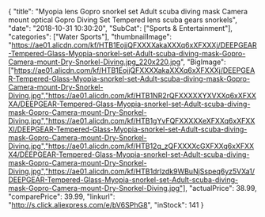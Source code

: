 {
	"title": "Myopia lens Gopro snorkel set Adult scuba diving mask Camera mount optical Gopro Diving Set Tempered lens scuba gears snorkels",
	"date": "2018-10-31 10:30:20",
	"SubCat": ["Sports & Entertainment"],
	"categories": ["Water Sports"],
	"thumbnailImage": "https://ae01.alicdn.com/kf/HTB1EojjQFXXXXakaXXXq6xXFXXXj/DEEPGEAR-Tempered-Glass-Myopia-snorkel-set-Adult-scuba-diving-mask-Gopro-Camera-mount-Dry-Snorkel-Diving.jpg_220x220.jpg",
	"BigImage": ["https://ae01.alicdn.com/kf/HTB1EojjQFXXXXakaXXXq6xXFXXXj/DEEPGEAR-Tempered-Glass-Myopia-snorkel-set-Adult-scuba-diving-mask-Gopro-Camera-mount-Dry-Snorkel-Diving.jpg","https://ae01.alicdn.com/kf/HTB1NR2rQFXXXXXYXVXXq6xXFXXXA/DEEPGEAR-Tempered-Glass-Myopia-snorkel-set-Adult-scuba-diving-mask-Gopro-Camera-mount-Dry-Snorkel-Diving.jpg","https://ae01.alicdn.com/kf/HTB1gYvFQFXXXXXeXFXXq6xXFXXXl/DEEPGEAR-Tempered-Glass-Myopia-snorkel-set-Adult-scuba-diving-mask-Gopro-Camera-mount-Dry-Snorkel-Diving.jpg","https://ae01.alicdn.com/kf/HTB12q_zQFXXXXcGXFXXq6xXFXXX4/DEEPGEAR-Tempered-Glass-Myopia-snorkel-set-Adult-scuba-diving-mask-Gopro-Camera-mount-Dry-Snorkel-Diving.jpg","https://ae01.alicdn.com/kf/HTB1drIzdk9WBuNjSspeq6yz5VXa1/DEEPGEAR-Tempered-Glass-Myopia-snorkel-set-Adult-scuba-diving-mask-Gopro-Camera-mount-Dry-Snorkel-Diving.jpg"],
	"actualPrice": 38.99,
	"comparePrice": 39.99,
	"linkurl": "http://s.click.aliexpress.com/e/bV6SPhG8",
	"inStock": 141
}
